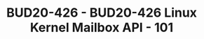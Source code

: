 ---
categories:
- bud20
image:
  featured: 'true'
  path: https://static.linaro.org/connect/bud20/images/BUD20-426.png
session_id: BUD20-426
session_speakers:
- speaker_bio: Linux kernel developer with experience in some, opinion on many and
    passion for one subsystem.
  speaker_company: Linaro
  speaker_image: http://avatars.sched.co/d/8b/7349872/avatar.jpg.320x320px.jpg?a79
  speaker_name: Jassi Brar
  speaker_position: Principal Engineer at Linaro, Linux kernel Mailbox API maintainer.
  speaker_role: attendee, speaker
session_track: Linux Kernel
tag: session
tags: Linux Kernel
title: BUD20-426 - BUD20-426 Linux Kernel Mailbox API - 101
---